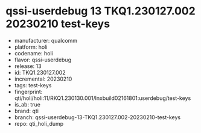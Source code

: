 # qssi-userdebug 13 TKQ1.230127.002 20230210 test-keys
- manufacturer: qualcomm
- platform: holi
- codename: holi
- flavor: qssi-userdebug
- release: 13
- id: TKQ1.230127.002
- incremental: 20230210
- tags: test-keys
- fingerprint: qti/holi/holi:11/RKQ1.230130.001/lnxbuild02161801:userdebug/test-keys
- is_ab: true
- brand: qti
- branch: qssi-userdebug-13-TKQ1.230127.002-20230210-test-keys
- repo: qti_holi_dump
